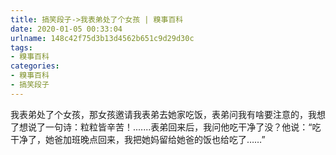 ```yaml
---
title: 搞笑段子->我表弟处了个女孩 | 糗事百科
date: 2020-01-05 00:33:04
urlname: 148c42f75d3b13d4562b651c9d29d30c
tags: 
- 糗事百科
categories:
- 糗事百科
- 搞笑段子
---
```

我表弟处了个女孩，那女孩邀请我表弟去她家吃饭，表弟问我有啥要注意的，我想了想说了一句诗：粒粒皆辛苦！.......表弟回来后，我问他吃干净了没？他说：“吃干净了，她爸加班晚点回来，我把她妈留给她爸的饭也给吃了……”


